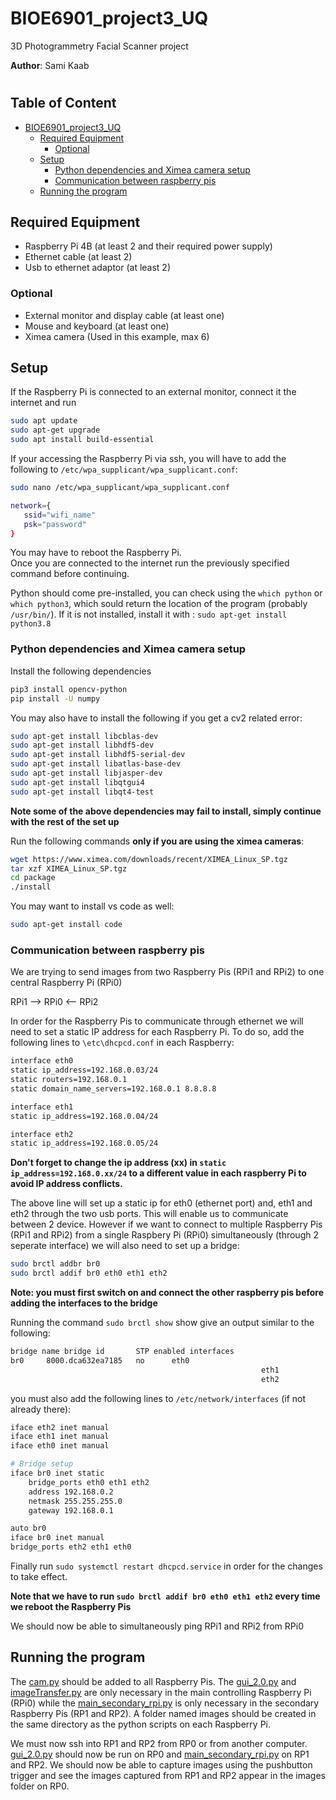 
# BIOE6901_project3_UQ
3D Photogrammetry Facial Scanner project

**Author**: Sami Kaab
#

## Table of Content
- [BIOE6901_project3_UQ](#bioe6901_project3_uq)
  - [Required Equipment](#required-equipment)
    - [Optional](#optional)
  - [Setup](#setup)
    - [Python dependencies and Ximea camera setup](#python-dependencies-and-ximea-camera-setup)
    - [Communication between raspberry pis](#communication-between-raspberry-pis)
  - [Running the program](#running-the-program)
    

## Required Equipment
* Raspberry Pi 4B (at least 2 and their required power supply)
* Ethernet cable (at least 2)
* Usb to ethernet adaptor (at least 2)
### Optional
* External monitor and display cable (at least one)
* Mouse and keyboard (at least one)
* Ximea camera (Used in this example, max 6)

## Setup
If the Raspberry Pi is connected to an external monitor, connect it the internet and run 
```sh
sudo apt update
sudo apt-get upgrade
sudo apt install build-essential
```
If your accessing the Raspberry Pi via ssh, you will have to add the following to `/etc/wpa_supplicant/wpa_supplicant.conf`: 
```sh
sudo nano /etc/wpa_supplicant/wpa_supplicant.conf
```
```sh
network={
   ssid="wifi_name"
   psk="password"
}
```
You may have to reboot the Raspberry Pi.<br />
Once you are connected to the internet run the previously specified command before continuing.

Python should come pre-installed, you can check using the `which python` or `which python3`, which sould return the location of the program (probably `/usr/bin/`). If it is not installed, install it with : `sudo apt-get install python3.8`

### Python dependencies and Ximea camera setup

Install the following dependencies
  ```sh
  pip3 install opencv-python
  pip install -U numpy
  ```
You may also have to  install the following if you get a cv2 related error:
  ```sh
  sudo apt-get install libcblas-dev
  sudo apt-get install libhdf5-dev
  sudo apt-get install libhdf5-serial-dev
  sudo apt-get install libatlas-base-dev
  sudo apt-get install libjasper-dev 
  sudo apt-get install libqtgui4 
  sudo apt-get install libqt4-test
  ```
**Note some of the above dependencies may fail to install, simply continue with the rest of the set up**

Run the following commands **only if you are using the ximea cameras**:
  ```sh
  wget https://www.ximea.com/downloads/recent/XIMEA_Linux_SP.tgz
  tar xzf XIMEA_Linux_SP.tgz
  cd package
  ./install
  ```
 You may want to install vs code as well:
 ```sh
 sudo apt-get install code
 ```
 
### Communication between raspberry pis
We are trying to send images from two Raspberry Pis (RPi1 and RPi2) to one central Raspberry Pi (RPi0) 

RPi1 --> RPi0 <-- RPi2

In order for the Raspberry Pis to communicate through ethernet we will need to set a static IP address for each Raspberry Pi. To do so, add the following lines to `\etc\dhcpcd.conf` in each Raspberry:
```sh
interface eth0
static ip_address=192.168.0.03/24
static routers=192.168.0.1
static domain_name_servers=192.168.0.1 8.8.8.8

interface eth1
static ip_address=192.168.0.04/24

interface eth2
static ip_address=192.168.0.05/24
```
**Don't forget to change the ip address (xx) in `static ip_address=192.168.0.xx/24` to a different value in each raspberry Pi to avoid IP address conflicts.**

The above line will set up a static ip for eth0 (ethernet port) and, eth1 and eth2 through the two usb ports. This will enable us to communicate between 2 device. However if we want to connect to multiple Raspberry Pis (RPi1 and RPi2) from a single Raspbery Pi (RPi0) simultaneously (through 2 seperate interface) we will also need to set up a bridge:

```sh
sudo brctl addbr br0
sudo brctl addif br0 eth0 eth1 eth2
```
**Note: you must first switch on and connect the other raspberry pis before adding the interfaces to the bridge**

Running the command `sudo brctl show` show give an output similar to the following:
```sh
bridge name	bridge id		STP enabled	interfaces
br0		8000.dca632ea7185	no		eth0
                                                        eth1
                                                        eth2
```
you must also add the following lines to `/etc/network/interfaces` (if not already there):
```sh
iface eth2 inet manual
iface eth1 inet manual
iface eth0 inet manual

# Bridge setup
iface br0 inet static
    bridge_ports eth0 eth1 eth2
    address 192.168.0.2
    netmask 255.255.255.0
    gateway 192.168.0.1

auto br0
iface br0 inet manual
bridge_ports eth2 eth1 eth0
```
Finally run `sudo systemctl restart dhcpcd.service` in order for the changes to take effect.

**Note that  we have to run `sudo brctl addif br0 eth0 eth1 eth2` every time we reboot the Raspberry Pis**

We should now be able to simultaneously ping RPi1 and RPi2 from RPi0

## Running the program

The [cam.py](cam.py) should be added to all Raspberry Pis. The [gui_2.0.py](gui_2.0.py) and [imageTransfer.py](imageTransfer.py) are only necessary in the main controlling Raspberry Pi (RPi0) while the [main_secondary_rpi.py](main_secondary_rpi.py) is only necessary in the secondary Raspberry Pis (RP1 and RP2). A folder named images should be created in the same directory as the python scripts on each Raspberry Pi.

We must now ssh into RP1 and RP2 from RP0 or from another computer. [gui_2.0.py](main_server.py) should now be run on RP0 and [main_secondary_rpi.py](main_client.py) on RP1 and RP2. We should now be able to capture images using the pushbutton trigger and see the images captured from RP1 and RP2 appear in the images folder on RP0.